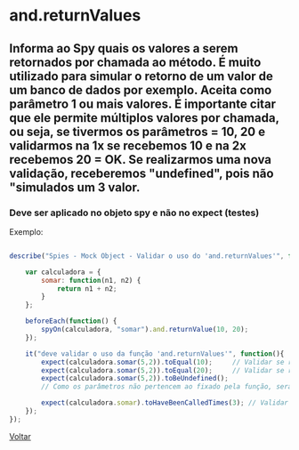 # and.returnValues
## Informa ao Spy quais os valores a serem retornados por chamada ao método. É muito utilizado para simular o retorno de um valor de um banco de dados por exemplo. Aceita como parâmetro 1 ou mais valores. É importante citar que ele permite múltiplos valores por chamada, ou seja, se tivermos os parâmetros = 10, 20 e validarmos na 1x se recebemos 10 e na 2x recebemos 20 = OK. Se realizarmos uma nova validação, receberemos "undefined", pois não "simulados um 3 valor.

### Deve ser aplicado no objeto spy e não no expect (testes)

Exemplo:

```js

describe("Spies - Mock Object - Validar o uso do 'and.returnValues'", function(){

    var calculadora = {
        somar: function(n1, n2) {
            return n1 + n2;
        }
    };

    beforeEach(function() {
        spyOn(calculadora, "somar").and.returnValue(10, 20); 
    });

    it("deve validar o uso da função 'and.returnValues'", function(){
        expect(calculadora.somar(5,2)).toEqual(10);     // Validar se retornou 10 = ok
        expect(calculadora.somar(5,2)).toEqual(20);     // Validar se retornou 20 = ok
        expect(calculadora.somar(5,2)).toBeUndefined(); 
        // Como os parâmetros não pertencem ao fixado pela função, será retornado "undefined"

        expect(calculadora.somar).toHaveBeenCalledTimes(3); // Validar se o método somar foi chamado 3 x = OK.
    });
});
```

[Voltar](https://github.com/andresilveiraleite/jasmine_nodejs/blob/master/docs/spies/spies.md)  
